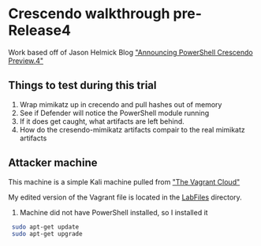 # Crescendo walkthrough pre-Release4

Work based off of Jason Helmick Blog ["Announcing PowerShell Crescendo Preview.4"](https://devblogs.microsoft.com/powershell/announcing-powershell-crescendo-preview-4/)

## Things to test during this trial

1) Wrap mimikatz up in crecendo and pull hashes out of memory
2) See if Defender will notice the PowerShell module running
3) If it does get caught, what artifacts are left behind.
4) How do the cresendo-mimikatz artifacts compair to the real mimikatz artifacts

## Attacker machine

This machine is a simple Kali machine pulled from ["The Vagrant Cloud"](https://app.vagrantup.com/elrey741/boxes/kali-linux_amd64)

My edited version of the Vagrant file is located in the [LabFiles](./LabFiles/Vagrantfile) directory.

1) Machine did not have PowerShell installed, so I installed it

```bash
 sudo apt-get update
 sudo apt-get upgrade
```
